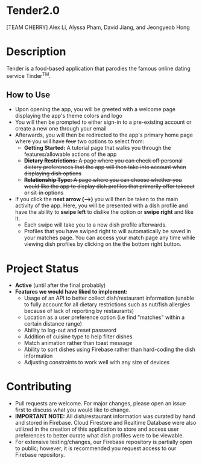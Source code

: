 # Tender2.0
[TEAM CHERRY] Alex Li, Alyssa Pham, David Jiang, and Jeongyeob Hong
# Description
Tender is a food-based application that parodies the famous online dating service Tinder<sup>TM</sup>. 
## How to Use
- Upon opening the app, you will be greeted with a welcome page displaying the app's theme colors and logo
- You will then be prompted to either sign-in to a pre-existing account or create a new one through your email
- Afterwards, you will then be redirected to the app's primary home page where you will have ~~four~~ two options to select from:
  - **Getting Started:** A tutorial page that walks you through the features/allowable actions of the app
  - ~~**Dietary Restrictions:** A page where you can check off personal dietary preferences that the app will then take into account when displaying dish options~~
  - ~~**Relationship Type:** A page where you can choose whether you would like the app to display dish profiles that primarily offer takeout or sit-in options~~
- If you click the **next arrow (-->)** you will then be taken to the main activity of the app. Here, you will be presented with a dish profile and have the ability to **swipe left** to dislike the option or **swipe right** and like it.
  - Each swipe will take you to a new dish profile afterwards.
  - Profiles that you have swiped right to will automatically be saved in your matches page. You can access your match page any time while viewing dish profiles by clicking on the the bottom right button.
#  Project Status
- **Active** (until after the final probably)
- **Features we would have liked to implement:**
  - Usage of an API to better collect dish/restaurant information (unable to fully account for all dietary restrictions such as nut/fish allergies because of lack of reporting by restaurants)
  - Location as a user preference option (i.e find "matches" within a certain distance range)
  - Ability to log-out and reset password
  - Addition of cuisine type to help filter dishes
  - Match animation rather than toast message
  - Ability to sort dishes using Firebase rather than hard-coding the dish information
  - Adjusting constraints to work well with any size of devices
# Contributing
- Pull requests are welcome. For major changes, please open an issue first to discuss what you would like to change. 
- **IMPORTANT NOTE:** All dish/restaurant information was curated by hand and stored in Firebase. Cloud Firestore and Realtime Database were also utilized in the creation of this application to store and access user preferences to better curate what dish profiles were to be viewable. 
- For extensive testing/changes, our Firebase repository is partially open to public; however, it is recommended you request access to our Firebase repository.
